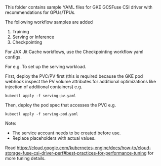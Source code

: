 This folder contains sample YAML files for GKE GCSFuse CSI driver with recommendations for GPUs/TPUs.

The following workflow samples are added
1. Training
2. Serving or Inference
3. Checkpointing

For JAX Jit Cache workflows, use the Checkpointing workflow yaml configs.

For e.g. To set up the serving workload.

First, deploy the PVC/PV first (this is required because the GKE pod webhook inspect the PV volume attributes for additional optimizations like injection of additional containers)
e.g.
``` 
kubectl apply -f serving-pv.yaml
```

Then, deploy the pod spec that accesses the PVC
e.g.
```
kubectl apply -f serving-pod.yaml
```

Note:
* The service account needs to be created before use.
* Replace placeholders with actual values.

Read https://cloud.google.com/kubernetes-engine/docs/how-to/cloud-storage-fuse-csi-driver-perf#best-practices-for-performance-tuning  for more tuning details.